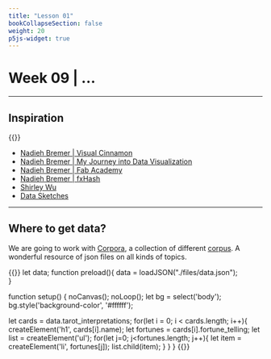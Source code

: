 ```yaml
---
title: "Lesson 01"
bookCollapseSection: false
weight: 20
p5js-widget: true
---
```


# Week 09 | ...

---

## Inspiration

{{<youtube okFtJ1iMARM>}}

- [Nadieh Bremer | Visual Cinnamon](https://www.visualcinnamon.com/)
- [Nadieh Bremer | My Journey into Data Visualization](https://www.visualcinnamon.com/2017/03/my-journey-into-dataviz/)
- [Nadieh Bremer | Fab Academy](https://fabacademy.org/2021/labs/waag/students/nadieh-bremer/)
- [Nadieh Bremer | fxHash](https://www.fxhash.xyz/u/Nadieh/creations)
- [Shirley Wu](https://shirleywu.studio/)
- [Data Sketches](https://www.datasketch.es/)

---



## Where to get data?

We are going to work with [Corpora](https://github.com/dariusk/corpora), a collection of different [corpus](https://en.wikipedia.org/wiki/Text_corpus). A wonderful resource of json files on all kinds of topics.

{{<p5js autoplay=1 width="300" height="500">}}
let data;
function preload(){
  data = loadJSON("./files/data.json");         
}

function setup() {
  noCanvas();
  noLoop();
  let bg = select('body');
  bg.style('background-color', '#ffffff');
  
  let cards = data.tarot_interpretations;
  for(let i = 0; i < cards.length; i++){
    createElement('h1', cards[i].name);
    let fortunes = cards[i].fortune_telling;
    let list = createElement('ul');
    for(let j=0; j<fortunes.length; j++){
      let item = createElement('li', fortunes[j]);
      list.child(item);
    }
  }
}
{{</p5js>}}